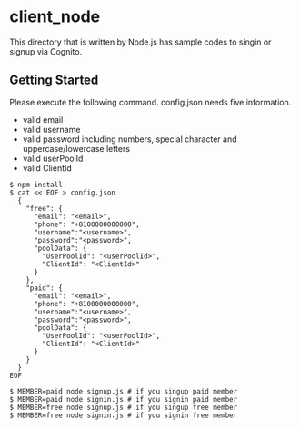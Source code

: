 # client_node
This directory that is written by Node.js has sample codes to singin or signup via Cognito.

## Getting Started
Please execute the following command. config.json needs five information.
- valid email
- valid username
- valid password including numbers, special character and uppercase/lowercase letters
- valid userPoolId
- valid ClientId

```
$ npm install
$ cat << EOF > config.json
  {
    "free": {
      "email": "<email>",
      "phone": "+8100000000000",
      "username":"<username>",
      "password":"<password>",
      "poolData": {
        "UserPoolId": "<userPoolId>",
        "ClientId": "<ClientId>"
      }
    },
    "paid": {
      "email": "<email>",
      "phone": "+8100000000000",
      "username":"<username>",
      "password":"<password>",
      "poolData": {
        "UserPoolId": "<userPoolId>",
        "ClientId": "<ClientId>"
      }
    }
  }
EOF

$ MEMBER=paid node signup.js # if you singup paid member
$ MEMBER=paid node signin.js # if you signin paid member
$ MEMBER=free node signup.js # if you singup free member
$ MEMBER=free node signin.js # if you signin free member
```
